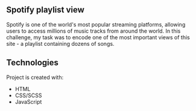 ## Spotify playlist view

Spotify is one of the world's most popular streaming platforms, allowing users to access millions of music tracks from around the world. In this challenge, my task was to encode one of the most important views of this site - a playlist containing dozens of songs.

## Technologies
Project is created with:
* HTML
* CSS/SCSS
* JavaScript






